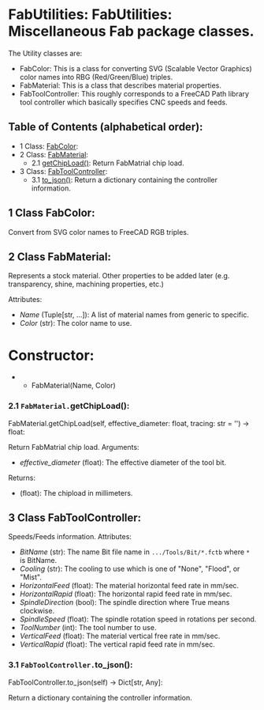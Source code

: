 # FabUtilities: FabUtilities: Miscellaneous Fab package classes.
The Utility classes are:
* FabColor:
  This is a class for converting SVG (Scalable Vector Graphics) color names into
  RBG (Red/Green/Blue) triples.
* FabMaterial:
  This is a class that describes material properties.
* FabToolController:
  This roughly corresponds to a FreeCAD Path library tool controller which basically specifies
  CNC speeds and feeds.

## Table of Contents (alphabetical order):

* 1 Class: [FabColor](#fabutilities--fabcolor):
* 2 Class: [FabMaterial](#fabutilities--fabmaterial):
  * 2.1 [getChipLoad()](#fabutilities----getchipload): Return FabMatrial chip load.
* 3 Class: [FabToolController](#fabutilities--fabtoolcontroller):
  * 3.1 [to_json()](#fabutilities----to-json): Return a dictionary containing the controller information.

## <a name="fabutilities--fabcolor"></a>1 Class FabColor:

Convert from SVG color names to FreeCAD RGB triples.


## <a name="fabutilities--fabmaterial"></a>2 Class FabMaterial:

Represents a stock material.
Other properties to be added later (e.g. transparency, shine, machining properties, etc.)

Attributes:
* *Name* (Tuple[str, ...]): A list of material names from generic to specific.
* *Color* (str): The color name to use.

# Constructor:
* * FabMaterial(Name, Color)

### <a name="fabutilities----getchipload"></a>2.1 `FabMaterial.`getChipLoad():

FabMaterial.getChipLoad(self, effective_diameter: float, tracing: str = '') -> float:

Return FabMatrial chip load.
Arguments:
* *effective_diameter* (float): The effective diameter of the tool bit.

Returns:
* (float): The chipload in millimeters.


## <a name="fabutilities--fabtoolcontroller"></a>3 Class FabToolController:

Speeds/Feeds information.
Attributes:
* *BitName* (str): The name Bit file name in `.../Tools/Bit/*.fctb` where `*` is BitName.
* *Cooling* (str): The cooling to use which is one of "None", "Flood", or "Mist".
* *HorizontalFeed* (float): The material horizontal feed rate in mm/sec.
* *HorizontalRapid* (float): The horizontal rapid feed rate in mm/sec.
* *SpindleDirection* (bool): The spindle direction where True means clockwise.
* *SpindleSpeed* (float): The spindle rotation speed in rotations per second.
* *ToolNumber* (int): The tool number to use.
* *VerticalFeed* (float): The material vertical free rate in mm/sec.
* *VerticalRapid* (float): The vertical rapid feed rate in mm/sec.

### <a name="fabutilities----to-json"></a>3.1 `FabToolController.`to_json():

FabToolController.to_json(self) -> Dict[str, Any]:

Return a dictionary containing the controller information.



